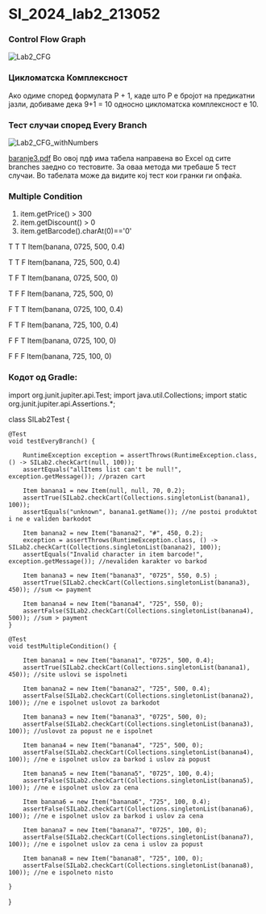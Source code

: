 # SI_2024_lab2_213052
### Control Flow Graph
![Lab2_CFG](https://github.com/anunyann/SI_2024_lab2_213052/assets/162722641/06c73fc3-e1d0-42eb-8987-196cebc7fc94)


### Цикломатска Комплексност
Ако одиме според формулата Р + 1, каде што Р е бројот на предикатни јазли, добиваме дека 9+1 = 10 односно цикломатска комплексност е 10.

### Тест случаи според Every Branch

![Lab2_CFG_withNumbers](https://github.com/anunyann/SI_2024_lab2_213052/assets/162722641/cd12db16-0366-41be-a822-bef345cc3fab)

[baranje3.pdf](https://github.com/anunyann/SI_2024_lab2_213052/files/15444563/baranje3.pdf) 
Во овој пдф има табела направена во Excel од сите branches заедно со тестовите.
За оваа метода ми требаше 5 тест случаи. Во табелата може да видите кој тест кои гранки ги опфаќа.

### Multiple Condition 
1. item.getPrice() > 300
2. item.getDiscount() > 0
3. item.getBarcode().charAt(0)=='0'

T T T
Item(banana, 0725, 500, 0.4)

T T F
Item(banana, 725, 500, 0.4)

T F T 
Item(banana, 0725, 500, 0)

T F F 
Item(banana, 725, 500, 0)

F T T
Item(banana, 0725, 100, 0.4)

F T F
Item(banana, 725, 100, 0.4)

F F T
Item(banana, 0725, 100, 0)

F F F
Item(banana, 725, 100, 0)

### Кодот од Gradle: 
import org.junit.jupiter.api.Test;
import java.util.Collections;
import static org.junit.jupiter.api.Assertions.*;

class SILab2Test {

    @Test
    void testEveryBranch() {

        RuntimeException exception = assertThrows(RuntimeException.class, () -> SILab2.checkCart(null, 100));
        assertEquals("allItems list can't be null!", exception.getMessage()); //prazen cart

        Item banana1 = new Item(null, null, 70, 0.2);
        assertTrue(SILab2.checkCart(Collections.singletonList(banana1), 100));
        assertEquals("unknown", banana1.getName()); //ne postoi produktot i ne e validen barkodot

        Item banana2 = new Item("banana2", "#", 450, 0.2);
        exception = assertThrows(RuntimeException.class, () -> SILab2.checkCart(Collections.singletonList(banana2), 100));
        assertEquals("Invalid character in item barcode!", exception.getMessage()); //nevaliden karakter vo barkod

        Item banana3 = new Item("banana3", "0725", 550, 0.5) ;
        assertTrue(SILab2.checkCart(Collections.singletonList(banana3), 450)); //sum <= payment

        Item banana4 = new Item("banana4", "725", 550, 0);
        assertFalse(SILab2.checkCart(Collections.singletonList(banana4), 500)); //sum > payment
    }

    @Test
    void testMultipleCondition() {

        Item banana1 = new Item("banana1", "0725", 500, 0.4);
        assertTrue(SILab2.checkCart(Collections.singletonList(banana1), 450)); //site uslovi se ispolneti

        Item banana2 = new Item("banana2", "725", 500, 0.4);
        assertFalse(SILab2.checkCart(Collections.singletonList(banana2), 100)); //ne e ispolnet uslovot za barkodot

        Item banana3 = new Item("banana3", "0725", 500, 0);
        assertFalse(SILab2.checkCart(Collections.singletonList(banana3), 100)); //uslovot za popust ne e ispolnet

        Item banana4 = new Item("banana4", "725", 500, 0);
        assertFalse(SILab2.checkCart(Collections.singletonList(banana4), 100)); //ne e ispolnet uslov za barkod i uslov za popust

        Item banana5 = new Item("banana5", "0725", 100, 0.4);
        assertFalse(SILab2.checkCart(Collections.singletonList(banana5), 100)); //ne e ispolnet uslov za cena 

        Item banana6 = new Item("banana6", "725", 100, 0.4);
        assertFalse(SILab2.checkCart(Collections.singletonList(banana6), 100)); //ne e ispolnet uslov za barkod i uslov za cena

        Item banana7 = new Item("banana7", "0725", 100, 0);
        assertFalse(SILab2.checkCart(Collections.singletonList(banana7), 100)); //ne e ispolnet uslov za cena i uslov za popust

        Item banana8 = new Item("banana8", "725", 100, 0);
        assertFalse(SILab2.checkCart(Collections.singletonList(banana8), 100)); //ne e ispolneto nisto

    }
}

